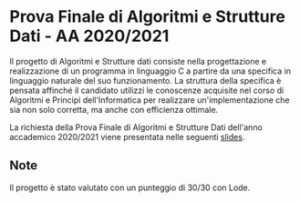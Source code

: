 # Prova Finale di Algoritmi e Strutture Dati - AA 2020/2021

Il progetto di Algoritmi e Strutture dati consiste nella progettazione e realizzazione di un programma in linguaggio C a partire da una specifica in linguaggio naturale del suo funzionamento.
La struttura della specifica è pensata affinché il candidato utilizzi le conoscenze acquisite nel corso di Algoritmi e Principi dell'Informatica per realizzare un'implementazione che sia non solo corretta, ma anche con efficienza ottimale.

La richiesta della Prova Finale di Algoritmi e Strutture Dati dell'anno accademico 2020/2021 viene presentata nelle seguenti [slides](Presentazione_Prova_Finale_2021.pdf).

## Note

Il progetto è stato valutato con un punteggio di 30/30 con Lode.
